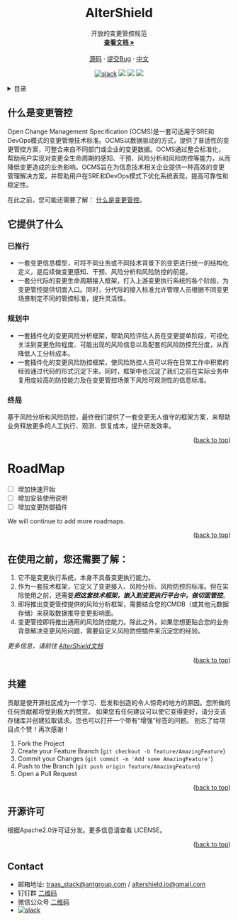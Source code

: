 <br />
<div align="center">
  <!-- <a href="https://github.com/traas-stack/altershield">
    <img src="docs/logo/logo.png" alt="Logo" width="80" height="80"/>
  </a> -->

<h1 align="center">AlterShield</h1>

  <p align="center">
    开放的变更管控规范
    <br />
    <a href="https://traas-stack.github.io/altershield-docs/"><strong>查看文档 »</strong></a>
    <br />
    <br />
    <a href="https://github.com/traas-stack/altershield">源码</a>
    ·
    <a href="https://github.com/traas-stack/altershield/issues/new?template=bug_report.md">提交Bug</a>
    ·
    <a href="https://github.com/traas-stack/altershield/blob/main/README-CN.md">中文</a>
  </p>
</div>

<p align="center">
  <a href="https://altershield.slack.com/"><img src="https://img.shields.io/badge/slack-AlterShield-0abd59?logo=slack" alt="slack" /></a>
  <a href="https://github.com/traas-stack/AlterShield"><img src="https://img.shields.io/github/stars/traas-stack/AlterShield?style=flat-square"></a>
  <a href="https://github.com/traas-stack/AlterShield/issues"><img src="https://img.shields.io/github/issues/traas-stack/AlterShield"></a>
  <a href=""><img src="https://img.shields.io/badge/license-Apache--2.0-green.svg"></a>
</p>

<!-- TABLE OF CONTENTS -->
<details>
  <summary>目录</summary>
  <ol>
    <li>
      <a href="#about-the-project">关于本项目</a>
      <ul>
        <li><a href="#what-dose-it-provide">提供了什么</a></li>
      </ul>
    </li>
    <li><a href="#usage">使用说明</a></li>
    <li><a href="#contributing">共建</a></li>
    <li><a href="#license">开源许可</a></li>
    <li><a href="#contact">联系我们</a></li>
  </ol>
</details>



<!-- ABOUT THE PROJECT -->
## 什么是变更管控

Open Change Management Specification (OCMS)是一套可适用于SRE和DevOps模式的变更管理技术标准。OCMS以数据驱动的方式，提供了普适性的变更管控方案，可整合来自不同部门或企业的变更数据。OCMS通过整合标准化，帮助用户实现对变更全生命周期的感知、干预、风险分析和风险防控等能力，从而降低变更造成的业务影响。OCMS旨在为信息技术相关企业提供一种高效的变更管理解决方案，并帮助用户在SRE和DevOps模式下优化系统表现，提高可靠性和稳定性。

在此之前，您可能还需要了解： [什么是变更管控](https://traas-stack.github.io/altershield-docs/zh-CN/introduction/what-is-change-management)。

## 它提供了什么


### 已推行
- 一套变更信息模型，可将不同业务或不同技术背景下的变更进行统一的结构化定义，是后续做变更感知、干预、风险分析和风险防控的前提。
- 一套分代际的变更生命周期接入框架，打入上游变更执行系统的各个阶段，为变更管控提供切面入口。同时，分代际的接入标准允许管理人员根据不同变更场景制定不同的管控标准，提升灵活性。

### 规划中
- 一套插件化的变更风险分析框架，帮助风险评估人员在变更提单阶段，可视化关注到变更危险程度、可能出现的风险信息以及配套的风险防控充分度，从而降低人工分析成本。
- 一套插件化的变更风险防控框架，使风险防控人员可以将在日常工作中积累的经验通过代码的形式沉淀下来。同时，框架中也沉淀了我们之前在实际业务中复用度较高的防控能力及在变更管控场景下风险可观测性的信息标准。

### 终局
基于风险分析和风险防控，最终我们提供了一套变更无人值守的框架方案，来帮助业务释放更多的人工执行、观测、恢复成本，提升研发效率。


<p align="right">(<a href="#readme-top">back to top</a>)</p>



# RoadMap
- [ ] 增加快速开始
- [ ] 增加安装使用说明 
- [ ] 增加变更防御插件 

We will continue to add more roadmaps.


<p align="right">(<a href="#readme-top">back to top</a>)</p>


<!-- USAGE EXAMPLES -->
## 在使用之前，您还需要了解：
1. 它不是变更执行系统，本身不具备变更执行能力。
2. 作为一套技术框架，它定义了变更接入、风险分析、风险防控的标准。但在实际使用之前，还需要***把这套技术框架，嵌入到变更执行平台中，做切面管控***。
3. 即将推出变更管控提供的风险分析框架，需要结合您的CMDB（或其他元数据存储）来获取数据推导变更影响面。
4. 变更管控即将推出通用的风险防控能力。除此之外，如果您想更贴合您的业务背景解决变更风险问题，需要自定义风险防控插件来沉淀您的经验。

_更多信息，请前往 [AlterShield文档](https://traas-stack.github.io/altershield-docs/zh-CN/)_

<p align="right">(<a href="#readme-top">back to top</a>)</p>





<!-- CONTRIBUTING -->
## 共建

贡献是使开源社区成为一个学习、启发和创造的令人惊奇的地方的原因。您所做的任何贡献都将受到极大的赞赏。
如果您有任何建议可以使它变得更好，请分支该存储库并创建拉取请求。您也可以打开一个带有“增强”标签的问题。
别忘了给项目点个赞！再次感谢！



1. Fork the Project
2. Create your Feature Branch (`git checkout -b feature/AmazingFeature`)
3. Commit your Changes (`git commit -m 'Add some AmazingFeature'`)
4. Push to the Branch (`git push origin feature/AmazingFeature`)
5. Open a Pull Request

<p align="right">(<a href="#readme-top">back to top</a>)</p>



<!-- LICENSE -->
## 开源许可

根据Apache2.0许可证分发。更多信息请查看 LICENSE。

<p align="right">(<a href="#readme-top">back to top</a>)</p>



<!-- CONTACT -->
## Contact
- 邮箱地址: traas_stack@antgroup.com / altershield.io@gmail.com
- 钉钉群 [二维码](./docs/dingtalk.png)
- 微信公众号 [二维码](./docs/wechat.jpg)
- <a href="https://altershield.slack.com/"><img src="https://img.shields.io/badge/slack-AlterShield-0abd59?logo=slack" alt="slack" /></a>



